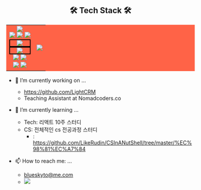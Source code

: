 

<div class="body-2" align="center">
 <h2> 🛠 Tech Stack 🛠 </h2>
 <table style="background-color: tomato;">
   <tr style="background-color: tomato;">
    <td align="center">
    <div>
      <img src="https://img.shields.io/badge/visual studio code-007ACC?style=for-the-badge&logo=visualstudiocode&logoColor=white"/>
    </div>
    <div>
      <img src="https://img.shields.io/badge/markdown-000000?style=for-the-badge&logo=markdown&logoColor=white"/>
      <img src="https://img.shields.io/badge/html5-E34F26?style=for-the-badge&logo=html5&logoColor=white"/> 
      <img src="https://img.shields.io/badge/css-1572B6?style=for-the-badge&logo=css3&logoColor=white"/>
    </div>
    <div>
     <div style="border: 2px solid black;">
      <img src="https://img.shields.io/badge/javascript-F7DF1E?style=for-the-badge&logo=javascript&logoColor=white"/>
     </div>
     <div style="border: 2px solid black;">
      <img src="https://img.shields.io/badge/typescript-ffffff?style=for-the-badge&logo=typescript&logoColor=007ACC"/>
     </div>
    </div>
    <div>
      <img src="https://img.shields.io/badge/express-fff?style=for-the-badge&logo=express&logoColor=black"/>
      <img src="https://img.shields.io/badge/mysql-4479A1?style=for-the-badge&logo=mysql&logoColor=white"/>
    </div>
    <div>
      <img src="https://img.shields.io/badge/github-181717?style=for-the-badge&logo=github&logoColor=white"/>
      <img src="https://img.shields.io/badge/git-F05032?style=for-the-badge&logo=git&logoColor=white"/>
    </div>
    </td>
    <td>
     <img src="https://github-readme-stats.vercel.app/api?username=LikeRudin&show_icons=true&theme=radical"/>
    </td>
   </tr>
 </table>
</div>


- 🔭 I’m currently working on ...
    - https://github.com/LightCRM
    - Teaching Assistant at Nomadcoders.co
 
- 🌱 I’m currently learning ... 
  -  Tech: 리액트 10주 스터디
  -  CS: 전체적인 cs 전공과정 스터디
      -  : https://github.com/LikeRudin/CSInANutShell/tree/master/%EC%98%81%EC%A7%84

- 📫 How to reach me: ...
    - blueskyto@me.com
    -   <a href="https://www.linkedin.com/in/young-jin-shin-680756279/
  "> <img src="https://img.shields.io/badge/linkedin-007ACC?style=for-the-badge&logo=linkedin&logoColor=white"/></a>

